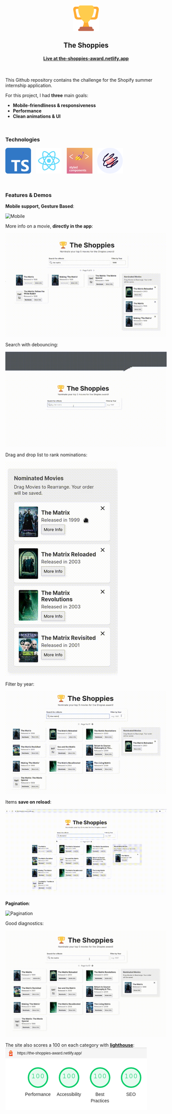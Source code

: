 <div align=center>
  <img alt="Logo" src="./public/logo192.png" width="80" height="80" />
  <h2>The Shoppies</h2>
  <h4><a href="https://the-shoppies-award.netlify.app/">Live at <b>the-shoppies-award.netlify.app</b></a></h4>
</div>

<br />

This Github repository contains the challenge for the Shopify summer internship
application.

For this project, I had **three** main goals:

- **Mobile-friendliness & responsiveness**
- **Performance**
- **Clean animations & UI**

<br />

### Technologies

<a href="https://www.typescriptlang.org/"><img alt="Typescript" src="./assets/typescriptLogo.png" width="80" height="80"/></a>
&nbsp;&nbsp;
<a href="https://reactjs.org/"><img alt="React" src="./assets/reactLogo.png" width="80" height="80"/></a>
&nbsp;&nbsp;
<a href="https://styled-components.com/"><img alt="React Styled Components" src="./assets/styledComponents.png" width="80" height="80"/></a>
&nbsp;&nbsp;
<a href="https://www.react-spring.io/"><img alt="React Spring" src="./assets/reactSpring.png" width="80" height="80"/></a>

<br />

### Features & Demos

**Mobile support, Gesture Based**:

![Mobile](./assets/mobile.gif)

More info on a movie, **directly in the app**:

![MoreInfo](./assets/infoPopup.gif)

Search with debouncing:

![Search](./assets/search.gif)

Drag and drop list to rank nominations:

![List](./assets/draggableList.gif)

Filter by year:

![FilterByYear](./assets/filterByYear.gif)

Items **save on reload**:

![SaveSelections](./assets/saveSelections.gif)

**Pagination**:

![Pagination](./assets/pagination.gif)

Good diagnostics:

![Errors](./assets/goodErrors.gif)

The site also scores a 100 on each category with [**lighthouse**](https://developers.google.com/web/tools/lighthouse):
![Lighthouse Tests](./assets/lighthouse.png)
